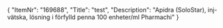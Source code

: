 {
  "ItemNr": "169688",
  "Title": "test",
  "Description": "Apidra (SoloStar), inj-vätska, lösning i förfylld penna 100 enheter/ml Pharmachi"
}